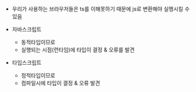 - 우리가 사용하는 브라우저들은 ts를 이해못하기 때문에 js로 변환해야 실행시킬 수 있음

- 자바스크립트

  - 동적타입이므로
  - 실행되는 시점(런타임)에 타입이 결정 & 오류를 발견

- 타입스크립트
  - 정적타입이므로
  - 컴파일시에 타입이 결정 & 오류 발견
